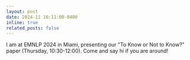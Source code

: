```yaml
---
layout: post
date: 2024-11 16:11:00-0400
inline: true
related_posts: false
---
```


I am at EMNLP 2024 in Miami, presenting our "To Know or Not to Know?" paper (Thursday, 10:30-12:00). Come and say hi if you are around!